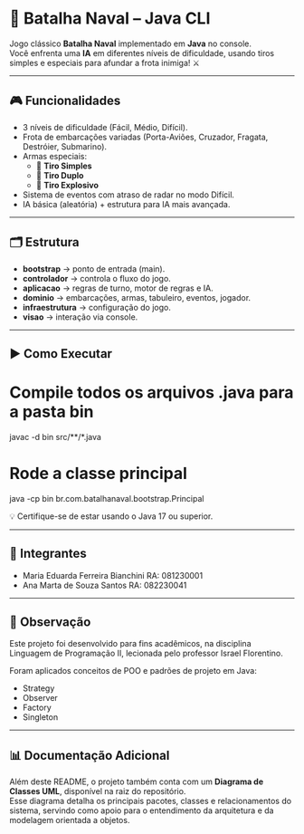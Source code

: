# 🚢 Batalha Naval – Java CLI

Jogo clássico **Batalha Naval** implementado em **Java** no console.  
Você enfrenta uma **IA** em diferentes níveis de dificuldade, usando tiros simples e especiais para afundar a frota inimiga! ⚔️

---

## 🎮 Funcionalidades
- 3 níveis de dificuldade (Fácil, Médio, Difícil).
- Frota de embarcações variadas (Porta-Aviões, Cruzador, Fragata, Destróier, Submarino).
- Armas especiais:
  - 🔹 **Tiro Simples**
  - 🔹 **Tiro Duplo**
  - 🔹 **Tiro Explosivo**
- Sistema de eventos com atraso de radar no modo Difícil.
- IA básica (aleatória) + estrutura para IA mais avançada.

---

## 🗂️ Estrutura
- **bootstrap** → ponto de entrada (main).  
- **controlador** → controla o fluxo do jogo.  
- **aplicacao** → regras de turno, motor de regras e IA.  
- **dominio** → embarcações, armas, tabuleiro, eventos, jogador.  
- **infraestrutura** → configuração do jogo.  
- **visao** → interação via console.

---


## ▶️ Como Executar

# Compile todos os arquivos .java para a pasta bin
javac -d bin src/**/*.java

# Rode a classe principal
java -cp bin br.com.batalhanaval.bootstrap.Principal

💡 Certifique-se de estar usando o Java 17 ou superior.

---

## 👥 Integrantes

- Maria Eduarda Ferreira Bianchini RA: 081230001
- Ana Marta de Souza Santos RA: 082230041

---

## 📌 Observação

Este projeto foi desenvolvido para fins acadêmicos, na disciplina Linguagem de Programação II,
lecionada pelo professor Israel Florentino.

Foram aplicados conceitos de POO e padrões de projeto em Java:

- Strategy
- Observer
- Factory
- Singleton

---

## 📊 Documentação Adicional

Além deste README, o projeto também conta com um **Diagrama de Classes UML**, disponível na raiz do repositório.  
Esse diagrama detalha os principais pacotes, classes e relacionamentos do sistema, servindo como apoio para o entendimento da arquitetura e da modelagem orientada a objetos.


